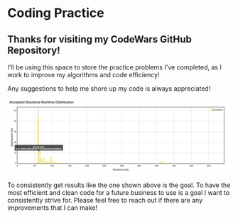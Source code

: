 # Coding Practice

## Thanks for visiting my CodeWars GitHub Repository!

I'll be using this space to store the practice problems I've completed, as I work to improve my algorithms and code efficiency!

Any suggestions to help me shore up my code is always appreciated!

![EfficiencySS](ss.png)

To consistently get results like the one shown above is the goal. To have the most efficient and clean code for a future business to use is a goal I want to consistently strive for. Please feel free to reach out if there are any improvements that I can make!
